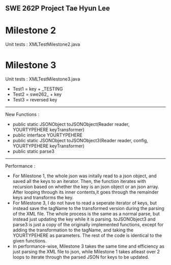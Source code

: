 SWE 262P Project
Tae Hyun Lee
----------------

Milestone 2
===========

Unit tests : XMLTestMilestone2.java


Milestone 3
===========

Unit tests : XMLTestMilestone3.java

- Test1 = key + _TESTING
- Test2 = swe262_ + key
- Test3 = reversed key

---------

New Functions :
- public static JSONObject toJSONObject(Reader reader, YOURTYPEHERE keyTransformer)
- public interface YOURTYPEHERE
- public static JSONObject toJSONObject3(Reader reader, config, YOURTYPEHERE keyTransformer)
- public static parse3

---------

Performance :

- For Milestone 1, the whole json was initally read to a json object, and saved all the keys to an iterator. Then, the function iterates with recursion based on whether the key is an json object or an json array. After looping through its inner contents,it goes through the remainder keys and transforms the key. 
- For Milestone 3, I do not have to read a seperate iterator of keys, but instead save the tagName to the transformed version during the parsing of the XML file. The whole process is the same as a normal parse, but instead just updating the key while it is parsing. toJSONObject3 and parse3 is just a copy of the originally implemented functions, except for adding the transformation to the tagName, and taking the YOURTYPEHERE as parameters. The rest of the code is identical to the given functions.
- In performance-wise, Milestone 3 takes the same time and efficiency as just parsing the XML file to json, while Milestone 1 takes atleast over 2 loops to iterate through the parsed JSON for keys to be updated.